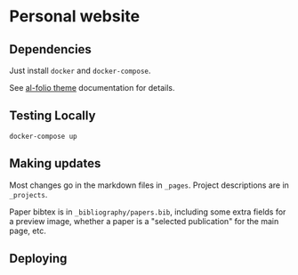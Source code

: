 # Personal website

## Dependencies

Just install `docker` and `docker-compose`. 

See [al-folio theme](https://github.com/alshedivat/al-folio) documentation for
details.

## Testing Locally

```
docker-compose up
```

## Making updates

Most changes go in the markdown files in `_pages`. Project descriptions are in
`_projects`.

Paper bibtex is in `_bibliography/papers.bib`, including some extra fields for a
preview image, whether a paper is a "selected publication" for the main page, etc. 

## Deploying

